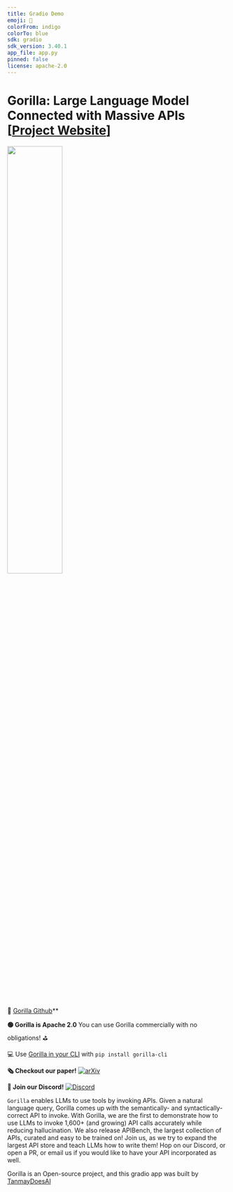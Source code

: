 ```yaml
---
title: Gradio Demo
emoji: 🦍
colorFrom: indigo
colorTo: blue
sdk: gradio
sdk_version: 3.40.1
app_file: app.py
pinned: false
license: apache-2.0
---
```


# Gorilla: Large Language Model Connected with Massive APIs [[Project Website](https://shishirpatil.github.io/gorilla/)]


<img src="https://github.com/ShishirPatil/gorilla/blob/gh-pages/assets/img/logo.png" width=50% height=50%>

:rocket: [Gorilla Github](https://github.com/ShishirPatil/gorilla/)**

**🟢 Gorilla is Apache 2.0** You can use Gorilla commercially with no obligations! :golf:  
 
:computer: Use [Gorilla in your CLI](https://github.com/gorilla-llm/gorilla-cli) with `pip install gorilla-cli`

**:newspaper_roll: Checkout our paper!** [![arXiv](https://img.shields.io/badge/arXiv-2305.15334-<COLOR>.svg?style=flat-square)](https://arxiv.org/abs/2305.15334)

**:wave: Join our Discord!** [![Discord](https://img.shields.io/discord/1111172801899012102?label=Discord&logo=discord&logoColor=green&style=flat-square)](https://discord.gg/SwTyuTAxX3)


`Gorilla` enables LLMs to use tools by invoking APIs. Given a natural language query, Gorilla comes up with the semantically- and syntactically- correct API to invoke. With Gorilla, we are the first to demonstrate how to use LLMs to invoke 1,600+ (and growing) API calls accurately while reducing hallucination. We also release APIBench, the largest collection of APIs, curated and easy to be trained on! Join us, as we try to expand the largest API store and teach LLMs how to write them! Hop on our Discord, or open a PR, or email us if you would like to have your API incorporated as well. 

Gorilla is an Open-source project, and this gradio app was built by [TanmayDoesAI](https://github.com/TanmayDoesAI)
